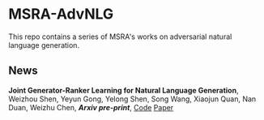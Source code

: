 # MSRA-AdvNLG

This repo contains a series of MSRA's works on adversarial natural language generation.

## News

**Joint Generator-Ranker Learning for Natural Language Generation**, Weizhou Shen, Yeyun Gong, Yelong Shen, Song Wang, Xiaojun Quan, Nan Duan, Weizhu Chen, ***Arxiv pre-print***, [Code](https://github.com/microsoft/fastseq/blob/main/examples/EL-attention/README.md) [Paper](https://arxiv.org/abs/2105.04779)